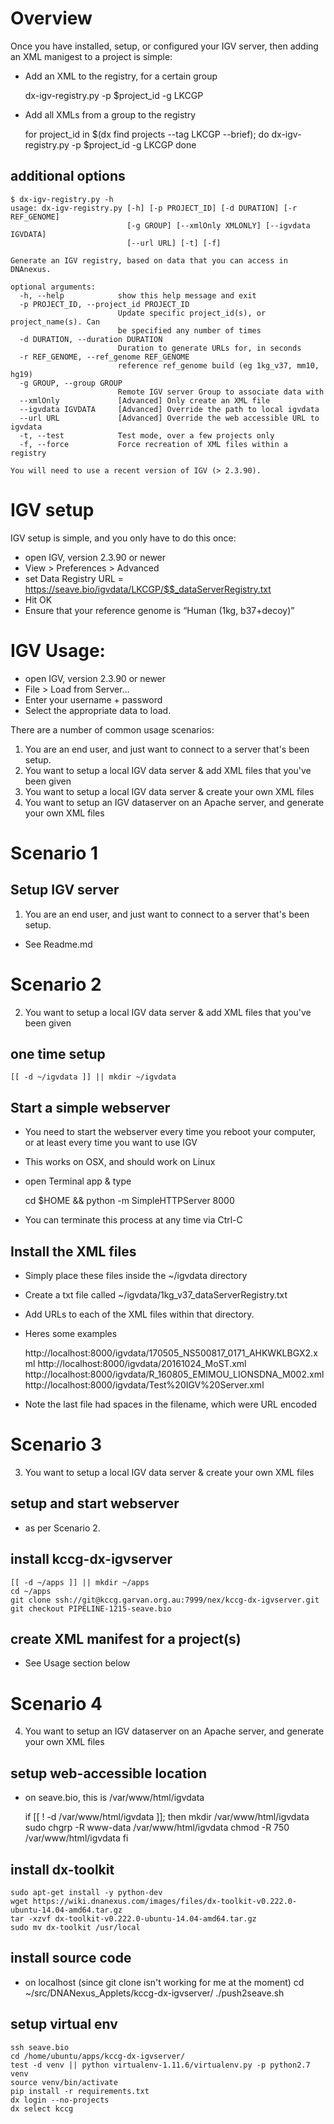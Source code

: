 # Overview
Once you have installed, setup, or configured your IGV server, then adding an XML manigest to a project is simple:
* Add an XML to the registry, for a certain group


    dx-igv-registry.py -p $project_id -g LKCGP

* Add all XMLs from a group to the registry


    for project_id in $(dx find projects --tag LKCGP --brief); do 
        dx-igv-registry.py -p $project_id -g LKCGP
    done

## additional options
    $ dx-igv-registry.py -h
    usage: dx-igv-registry.py [-h] [-p PROJECT_ID] [-d DURATION] [-r REF_GENOME]
                              [-g GROUP] [--xmlOnly XMLONLY] [--igvdata IGVDATA]
                              [--url URL] [-t] [-f]
    
    Generate an IGV registry, based on data that you can access in DNAnexus.
    
    optional arguments:
      -h, --help            show this help message and exit
      -p PROJECT_ID, --project_id PROJECT_ID
                            Update specific project_id(s), or project_name(s). Can
                            be specified any number of times
      -d DURATION, --duration DURATION
                            Duration to generate URLs for, in seconds
      -r REF_GENOME, --ref_genome REF_GENOME
                            reference ref_genome build (eg 1kg_v37, mm10, hg19)
      -g GROUP, --group GROUP
                            Remote IGV server Group to associate data with
      --xmlOnly             [Advanced] Only create an XML file
      --igvdata IGVDATA     [Advanced] Override the path to local igvdata
      --url URL             [Advanced] Override the web accessible URL to igvdata
      -t, --test            Test mode, over a few projects only
      -f, --force           Force recreation of XML files within a registry
    
    You will need to use a recent version of IGV (> 2.3.90).

# IGV setup
IGV setup is simple, and you only have to do this once:
  * open IGV, version 2.3.90 or newer
  * View > Preferences > Advanced
  * set Data Registry URL = https://seave.bio/igvdata/LKCGP/$$_dataServerRegistry.txt
  * Hit OK
  * Ensure that your reference genome is “Human (1kg, b37+decoy)”
  
# IGV Usage:
  * open IGV, version 2.3.90 or newer
  * File > Load from Server…
  * Enter your username + password
  * Select the appropriate data to load.


There are a number of common usage scenarios:
1. You are an end user, and just want to connect to a server that's been setup.
2. You want to setup a local IGV data server & add XML files that you've been given
3. You want to setup a local IGV data server & create your own XML files 
4. You want to setup an IGV dataserver on an Apache server, and generate your own XML files

# Scenario 1
## Setup IGV server
1. You are an end user, and just want to connect to a server that's been setup.
* See Readme.md

# Scenario 2
2. You want to setup a local IGV data server & add XML files that you've been given
## one time setup
    [[ -d ~/igvdata ]] || mkdir ~/igvdata
## Start a simple webserver
* You need to start the webserver every time you reboot your computer, or at least every time you want to use IGV
* This works on OSX, and should work on Linux
* open Terminal app & type


    cd $HOME && python -m SimpleHTTPServer 8000
* You can terminate this process at any time via Ctrl-C

## Install the XML files
* Simply place these files inside the ~/igvdata directory
* Create a txt file called ~/igvdata/1kg_v37_dataServerRegistry.txt
* Add URLs to each of the XML files within that directory.
* Heres some examples


    http://localhost:8000/igvdata/170505_NS500817_0171_AHKWKLBGX2.xml
    http://localhost:8000/igvdata/20161024_MoST.xml
    http://localhost:8000/igvdata/R_160805_EMIMOU_LIONSDNA_M002.xml
    http://localhost:8000/igvdata/Test%20IGV%20Server.xml
* Note the last file had spaces in the filename, which were URL encoded

# Scenario 3
3. You want to setup a local IGV data server & create your own XML files 
## setup and start webserver
* as per Scenario 2.

## install kccg-dx-igvserver
    [[ -d ~/apps ]] || mkdir ~/apps
    cd ~/apps
    git clone ssh://git@kccg.garvan.org.au:7999/nex/kccg-dx-igvserver.git
    git checkout PIPELINE-1215-seave.bio

## create XML manifest for a project(s)
* See Usage section below


# Scenario 4
4. You want to setup an IGV dataserver on an Apache server, and generate your own XML files

## setup web-accessible location
* on seave.bio, this is /var/www/html/igvdata 


    if [[ ! -d /var/www/html/igvdata ]]; then
      mkdir /var/www/html/igvdata
      sudo chgrp -R www-data /var/www/html/igvdata
      chmod -R 750 /var/www/html/igvdata
    fi

## install dx-toolkit
    sudo apt-get install -y python-dev
    wget https://wiki.dnanexus.com/images/files/dx-toolkit-v0.222.0-ubuntu-14.04-amd64.tar.gz
    tar -xzvf dx-toolkit-v0.222.0-ubuntu-14.04-amd64.tar.gz 
    sudo mv dx-toolkit /usr/local

## install source code
* on localhost (since git clone isn't working for me at the moment)
    cd ~/src/DNANexus_Applets/kccg-dx-igvserver/
    ./push2seave.sh

## setup virtual env

    ssh seave.bio
    cd /home/ubuntu/apps/kccg-dx-igvserver/
    test -d venv || python virtualenv-1.11.6/virtualenv.py -p python2.7 venv
    source venv/bin/activate
    pip install -r requirements.txt
    dx login --no-projects
    dx select kccg
